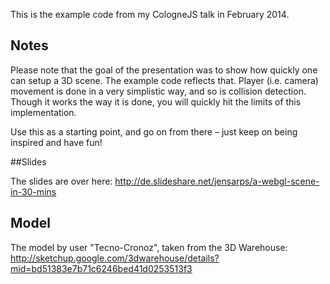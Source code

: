 This is the example code from my CologneJS talk in February 2014.

## Notes

Please note that the goal of the presentation was to show how quickly one can
setup a 3D scene. The example code reflects that. Player (i.e. camera) movement
is done in a very simplistic way, and so is collision detection. Though it works
the way it is done, you will quickly hit the limits of this implementation.

Use this as a starting point, and go on from there – just keep on being inspired
and have fun!

##Slides

The slides are over here: http://de.slideshare.net/jensarps/a-webgl-scene-in-30-mins

## Model

The model by user "Tecno-Cronoz", taken from the 3D Warehouse:
http://sketchup.google.com/3dwarehouse/details?mid=bd51383e7b71c6246bed41d0253513f3
